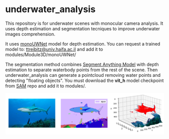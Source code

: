 # underwater_analysis
This repository is for underwater scenes with monocular camera analysis. It uses depth estimation and segmentation tecniques to improve underwater images comprehension.

It uses [monoUWNet](https://github.com/shlomi-amitai/monoUWNet) model for depth estimation. You can request a trained model to: ttreibitz@univ.haifa.ac.il and add it to modules/Module3D/monoUWNet/

The segmentation method combines [Segment Anything Model](https://github.com/facebookresearch/segment-anything) with depth estimation to separate waterbody points from the rest of the scene. Then underwater_analysis can generate a pointcloud removing water points and detecting "floating objects". You must download the **vit_h** model checkpoint from [SAM](https://github.com/facebookresearch/segment-anything) repo and add it to modules/.

![Results for an example image.](https://github.com/cborjamoreno/underwater_analysis/blob/main/example.png?raw=true)


